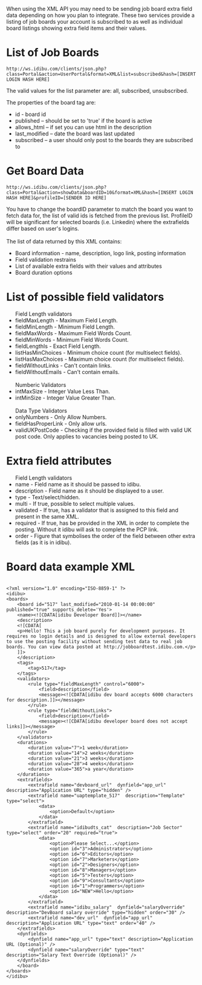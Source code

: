 <p>When using the XML API you may need to be sending job board extra field data depending on how you plan to integrate. These two services provide a listing of job boards your account is subscribed to as well as individual board listings showing extra field items and their values.</p>
<h1>
	List of Job Boards</h1>
<pre>
<code>http://ws.idibu.com/clients/json.php?class=Portal&action=UserPortal&format=XML&list=subscribed&hash=[INSERT LOGIN HASH HERE]</code></pre>
<p>The valid values for the list parameter are: all, subscribed, unsubscribed.</p>
<p>The properties of the board tag are:</p>
<ul>
	<li>
		id - board id</li>
	<li>
		published &ndash; should be set to &#39;true&#39; if the board is active</li>
	<li>
		allows_html &ndash; if set you can use html in the description</li>
	<li>
		last_modified &ndash; date the board was last updated</li>
	<li>
		subscribed &ndash; a user should only post to the boards they are subscribed to</li>
</ul>
<h1>
	Get Board Data</h1>
<pre>
<code>http://ws.idibu.com/clients/json.php?class=Portal&action=showData&boardID=10&format=XML&hash=[INSERT LOGIN HASH HERE]&profileID=[SENDER ID HERE]</code></pre>
<p>You have to change the boardID parameter to match the board you want to fetch data for, the list of valid ids is fetched from the previous list. ProfileID will be significant for selected boards (i.e. Linkedin) where the extrafields differ based on user&#39;s logins.<br><br>
The list of data returned by this XML contains:<ul>
<li>Board information - name, description, logo link, posting information</li>
<li>Field validation restrains</li>
<li>List of available extra fields with their values and attributes</li>
<li>Board duration options</li>
</ul>
<h1>
List of possible field validators</h1>
<ul>
Field Length validators
<li>fieldMaxLength - Maximum Field Length.</li>
<li>fieldMinLength - Minimum Field Length.</li>
<li>fieldMaxWords - Maximum Field Words Count.</li>
<li>fieldMinWords - Minimum Field Words Count.</li>
<li>fieldLengthIs - Exact Field Length.</li>
<li>listHasMinChoices - Minimum choice count (for multiselect fields).</li>
<li>listHasMaxChoices - Maximum choice count (for multiselect fields).</li>
<li>fieldWithoutLinks - Can't contain links.</li>
<li>fieldWithoutEmails - Can't contain emails.</li>
<br>
Numberic Validators<br>
<li>intMaxSize - Integer Value Less Than.</li>
<li>intMinSize - Integer Value Greater Than.</li>
<br>Data Type Validators<br>
<li>onlyNumbers - Only Allow Numbers.</li>
<li>fieldHasProperLink - Only allow urls.</li>
<li>validUKPostCode - Checking if the provided field is filled with valid UK post code. Only applies to vacancies being posted to UK.</li>
</ul>

<h1>
Extra field attributes</h1>
<ul>
Field Length validators
<li>name - Field name as it should be passed to idibu.</li>
<li>description - Field name as it should be displayed to a user.</li>
<li>type - Text/select/hidden.</li>
<li>multi - If true, possible to select multiple values.</li>
<li>validated - If true, has a validator that is assigned to this field and present in the same XML.</li>
<li>required - If true, has be provided in the XML in order to complete the posting. Without it idibu will ask to complete the PCP link.</li>
<li>order - Figure that symbolises the order of the field between other extra fields (as it is in idibu).</li>
</ul>

<h1>
Board data example XML</h1>
<pre>
<code type="xml">
&lt;?xml version=&quot;1.0&quot; encoding=&quot;ISO-8859-1&quot; ?&gt;
&lt;idibu&gt;
&lt;boards&gt;
	&lt;board id=&quot;517&quot; last_modified=&quot;2010-01-14 00:00:00&quot; published=&quot;true&quot; supports_delete=&#39;Yes&#39;&gt;
	&lt;name&gt;&lt;![CDATA[idibu Developer Board]]&gt;&lt;/name&gt;
	&lt;description&gt;
	&lt;![CDATA[
	&lt;p&gt;Hello! This a job board purely for development purposes. It requires no login details and is designed to allow external developers to use the posting facility without sending test data to real job boards. You can view data posted at http://jobboardtest.idibu.com.&lt;/p&gt;
	]]&gt;
	&lt;/description&gt;
	&lt;tags&gt;
		&lt;tag&gt;517&lt;/tag&gt;
	&lt;/tags&gt;
	&lt;validators&gt;
		&lt;rule type=&quot;fieldMaxLength&quot; control=&quot;6000&quot;&gt;
			&lt;field&gt;description&lt;/field&gt;
			&lt;message&gt;&lt;![CDATA[idibu dev board accepts 6000 characters for description.]]&gt;&lt;/message&gt;
		&lt;/rule&gt;
		&lt;rule type=&quot;fieldWithoutLinks&quot;&gt;
			&lt;field&gt;description&lt;/field&gt;
			&lt;message&gt;&lt;![CDATA[idibu developer board does not accept links]]&gt;&lt;/message&gt;
		&lt;/rule&gt;
	&lt;/validators&gt;
	&lt;durations&gt;
		&lt;duration value=&quot;7&quot;&gt;1 week&lt;/duration&gt;
		&lt;duration value=&quot;14&quot;&gt;2 weeks&lt;/duration&gt;
		&lt;duration value=&quot;21&quot;&gt;3 weeks&lt;/duration&gt;
		&lt;duration value=&quot;28&quot;&gt;4 weeks&lt;/duration&gt;
		&lt;duration value=&quot;365&quot;&gt;a year&lt;/duration&gt;
	&lt;/durations&gt;
	&lt;extrafields&gt;
		&lt;extrafield name=&quot;devboard_url&quot;  dynfield=&quot;app_url&quot; description=&quot;Application URL&quot; type=&quot;hidden&quot; /&gt;
		&lt;extrafield name=&quot;uaptemplate_517&quot;  description=&quot;Template&quot; type=&quot;select&quot;&gt;
			&lt;data&gt;
				&lt;option&gt;Default&lt;/option&gt;
			&lt;/data&gt;
		&lt;/extrafield&gt;
		&lt;extrafield name=&quot;idibudts_cat&quot;  description=&quot;Job Sector&quot; type=&quot;select&quot; order=&quot;20&quot; required=&quot;true&quot;&gt;
			&lt;data&gt;
				&lt;option&gt;Please Select...&lt;/option&gt;
				&lt;option id=&quot;3&quot;&gt;Administrators&lt;/option&gt;
				&lt;option id=&quot;6&quot;&gt;Editors&lt;/option&gt;
				&lt;option id=&quot;7&quot;&gt;Marketers&lt;/option&gt;
				&lt;option id=&quot;2&quot;&gt;Designers&lt;/option&gt;
				&lt;option id=&quot;8&quot;&gt;Managers&lt;/option&gt;
				&lt;option id=&quot;5&quot;&gt;Testers&lt;/option&gt;
				&lt;option id=&quot;9&quot;&gt;Consultants&lt;/option&gt;
				&lt;option id=&quot;1&quot;&gt;Programmers&lt;/option&gt;
				&lt;option id=&quot;NEW&quot;&gt;Hello&lt;/option&gt;
			&lt;/data&gt;
		&lt;/extrafield&gt;
		&lt;extrafield name=&quot;idibu_salary&quot;  dynfield=&quot;salaryOverride&quot; description=&quot;DevBoard salary override&quot; type=&quot;hidden&quot; order=&quot;30&quot; /&gt;
		&lt;extrafield name=&quot;dev_url&quot;  dynfield=&quot;app_url&quot; description=&quot;Application URL&quot; type=&quot;text&quot; order=&quot;40&quot; /&gt;
	&lt;/extrafields&gt;
	&lt;dynfields&gt;
		&lt;dynfield name=&quot;app_url&quot; type=&quot;text&quot; description=&quot;Application URL (Optional)&quot; /&gt;
		&lt;dynfield name=&quot;salaryOverride&quot; type=&quot;text&quot; description=&quot;Salary Text Override (Optional)&quot; /&gt;
	&lt;/dynfields&gt;
	&lt;/board&gt;
&lt;/boards&gt;
&lt;/idibu&gt;
</code></pre>
</p>
